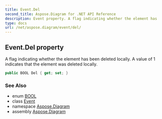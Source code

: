```yaml
---
title: Event.Del
second_title: Aspose.Diagram for .NET API Reference
description: Event property. A flag indicating whether the element has been deleted locally. A value of 1 indicates that the element was deleted locally
type: docs
url: /net/aspose.diagram/event/del/
---
```

## Event.Del property

A flag indicating whether the element has been deleted locally. A value of 1 indicates that the element was deleted locally.

```csharp
public BOOL Del { get; set; }
```

### See Also

* enum [BOOL](../../bool/)
* class [Event](../)
* namespace [Aspose.Diagram](../../event/)
* assembly [Aspose.Diagram](../../../)


